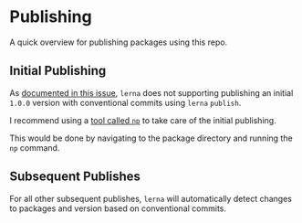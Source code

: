 # Publishing

A quick overview for publishing packages using this repo.

## Initial Publishing

As [documented in this issue](https://github.com/lerna/lerna/issues/2325), `lerna` does not supporting publishing an initial `1.0.0` version with conventional commits using `lerna` `publish`.

I recommend using a [tool called `np`](https://github.com/sindresorhus/np) to take care of the initial publishing.

This would be done by navigating to the package directory and running the `np` command.

## Subsequent Publishes

For all other subsequent publishes, `lerna` will automatically detect changes to packages and version based on conventional commits.
